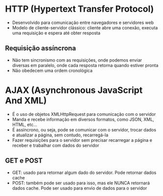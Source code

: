 # HTTP (Hypertext Transfer Protocol)
- Desenvolvido para comunicação entre navegadores e servidores web
- Modelo de cliente-servidor clássico: cliente abre uma conexão, executa uma requisição e espera até obter resposta

## Requisição assíncrona
- Não tem sincronismo com as requisições, onde podemos enviar diversas em paralelo, onde cada resposta retorna quando estiver pronta
- Não obedecem uma ordem cronológica

# AJAX (Asynchronous JavaScript And XML)
- É o uso de objetos XMLHttpRequest para comunicação com o servidor
- Manda e recebe informação em diversos formatos, como JSON, XML, HTML, etc...
- É assíncrono, ou seja, pode se comunicar com o servidor, trocar dados e atualizar a página, sem contudo, recarregá-la
- Fazer requisições para o servidor sem precisar recarregar a página e receber e trabalhar com dados  do servidor

## GET e POST
- GET: usado para retornar algum dado do servidor. Pode retornar dados cache
- POST: também pode ser usado para isso, mas ele NUNCA retornará dados cache. Pode ser usado para envio de dados para o servidor